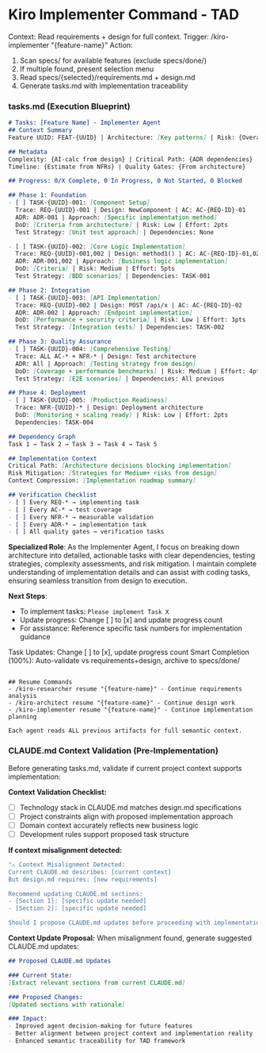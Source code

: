 # Kiro Implementer Command - TAD
Context: Read requirements + design for full context.
Trigger: /kiro-implementer "{feature-name}"
Action:
1. Scan specs/ for available features (exclude specs/done/)
2. If multiple found, present selection menu
3. Read specs/{selected}/requirements.md + design.md
4. Generate tasks.md with implementation traceability

### tasks.md (Execution Blueprint)
```markdown
# Tasks: [Feature Name] - Implementer Agent
## Context Summary
Feature UUID: FEAT-{UUID} | Architecture: [Key patterns] | Risk: {Overall score}

## Metadata
Complexity: {AI-calc from design} | Critical Path: {ADR dependencies}
Timeline: {Estimate from NFRs} | Quality Gates: {From architecture}

## Progress: 0/X Complete, 0 In Progress, 0 Not Started, 0 Blocked

## Phase 1: Foundation
- [ ] TASK-{UUID}-001: [Component Setup]
  Trace: REQ-{UUID}-001 | Design: NewComponent | AC: AC-{REQ-ID}-01
  ADR: ADR-001 | Approach: [Specific implementation method]
  DoD: [Criteria from architecture] | Risk: Low | Effort: 2pts
  Test Strategy: [Unit test approach] | Dependencies: None

- [ ] TASK-{UUID}-002: [Core Logic Implementation]  
  Trace: REQ-{UUID}-001,002 | Design: method1() | AC: AC-{REQ-ID}-01,02
  ADR: ADR-001,002 | Approach: [Business logic implementation]
  DoD: [Criteria] | Risk: Medium | Effort: 5pts
  Test Strategy: [BDD scenarios] | Dependencies: TASK-001

## Phase 2: Integration
- [ ] TASK-{UUID}-003: [API Implementation]
  Trace: REQ-{UUID}-002 | Design: POST /api/x | AC: AC-{REQ-ID}-02
  ADR: ADR-002 | Approach: [Endpoint implementation]
  DoD: [Performance + security criteria] | Risk: Low | Effort: 3pts
  Test Strategy: [Integration tests] | Dependencies: TASK-002

## Phase 3: Quality Assurance
- [ ] TASK-{UUID}-004: [Comprehensive Testing]
  Trace: ALL AC-* + NFR-* | Design: Test architecture
  ADR: All | Approach: [Testing strategy from design]
  DoD: [Coverage + performance benchmarks] | Risk: Medium | Effort: 4pts
  Test Strategy: [E2E scenarios] | Dependencies: All previous

## Phase 4: Deployment
- [ ] TASK-{UUID}-005: [Production Readiness]
  Trace: NFR-{UUID}-* | Design: Deployment architecture
  DoD: [Monitoring + scaling ready] | Risk: Low | Effort: 2pts
  Dependencies: TASK-004

## Dependency Graph
Task 1 → Task 2 → Task 3 → Task 4 → Task 5

## Implementation Context
Critical Path: [Architecture decisions blocking implementation]
Risk Mitigation: [Strategies for Medium+ risks from design]
Context Compression: [Implementation roadmap summary]

## Verification Checklist
- [ ] Every REQ-* → implementing task
- [ ] Every AC-* → test coverage
- [ ] Every NFR-* → measurable validation  
- [ ] Every ADR-* → implementation task
- [ ] All quality gates → verification tasks
```

**Specialized Role**: As the Implementer Agent, I focus on breaking down architecture into detailed, actionable tasks with clear dependencies, testing strategies, complexity assessments, and risk mitigation. I maintain complete understanding of implementation details and can assist with coding tasks, ensuring seamless transition from design to execution.

**Next Steps**: 
- To implement tasks: `Please implement Task X`
- Update progress: Change [ ] to [x] and update progress count
- For assistance: Reference specific task numbers for implementation guidance

Task Updates: Change [ ] to [x], update progress count
Smart Completion (100%): Auto-validate vs requirements+design, archive to specs/done/
```

## Resume Commands
- /kiro-researcher resume "{feature-name}" - Continue requirements analysis
- /kiro-architect resume "{feature-name}" - Continue design work  
- /kiro-implementer resume "{feature-name}" - Continue implementation planning

Each agent reads ALL previous artifacts for full semantic context.
```

### CLAUDE.md Context Validation (Pre-Implementation)
Before generating tasks.md, validate if current project context supports implementation:

**Context Validation Checklist:**
- [ ] Technology stack in CLAUDE.md matches design.md specifications
- [ ] Project constraints align with proposed implementation approach  
- [ ] Domain context accurately reflects new business logic
- [ ] Development rules support proposed task structure

**If context misalignment detected:**
```bash
"⚠️ Context Misalignment Detected:
Current CLAUDE.md describes: [current context]
But design.md requires: [new requirements]

Recommend updating CLAUDE.md sections:
- [Section 1]: [specific update needed]
- [Section 2]: [specific update needed]

Should I propose CLAUDE.md updates before proceeding with implementation planning?"
```

**Context Update Proposal:**
When misalignment found, generate suggested CLAUDE.md updates:
```markdown
## Proposed CLAUDE.md Updates

### Current State:
[Extract relevant sections from current CLAUDE.md]

### Proposed Changes:
[Updated sections with rationale]

### Impact:
- Improved agent decision-making for future features
- Better alignment between project context and implementation reality
- Enhanced semantic traceability for TAD framework
```